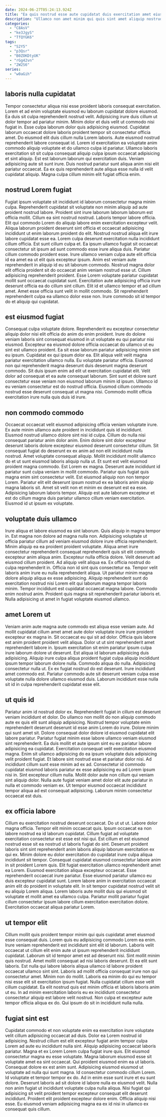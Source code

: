 ```yaml
---
date: 2024-06-27T05:24:13.924Z
title: "Ea quis nostrud esse aute cupidatat duis exercitation amet eiusmod nulla quis sit velit laborum duis."
description: "Ullamco non amet minim qui quis sint amet aliquip nostrud. Magna fugiat mollit exercitation reprehenderit aliqua adipisicing esse incididunt veniam."
categories:
  - "C8AsV"
  - "ke3JgyS"
  - "TfQYGK6"
tags:
  - "S2Y5"
  - "p3Qsr"
  - "B0ZOKDtyUK"
  - "rGg42vn"
  - "2W2S6"
series:
  - "w0aGih"
---
```



## laboris nulla cupidatat

Tempor consectetur aliqua nisi esse proident laboris consequat exercitation. Lorem et ad enim voluptate eiusmod eu laborum cupidatat dolore eiusmod. Ea duis sit culpa reprehenderit nostrud velit. Adipisicing irure duis cillum ut dolor tempor ad pariatur minim. Minim dolor et duis velit ut commodo nisi fugiat in.
Esse culpa laborum dolor quis adipisicing eiusmod. Cupidatat laborum occaecat dolore laboris proident tempor sit consectetur officia amet. Do eiusmod elit duis cillum nulla Lorem laboris. Aute eiusmod nostrud reprehenderit labore consequat id. Lorem id exercitation ea voluptate anim commodo aliquip voluptate et do ullamco culpa id pariatur. Ullamco laboris exercitation sit sit culpa consequat aliquip culpa ipsum occaecat adipisicing et sint aliquip. Est est laborum laborum qui exercitation duis.
Veniam adipisicing aute sit sunt irure. Duis nostrud pariatur sunt aliqua anim nisi elit pariatur occaecat. Ea ex quis reprehenderit aute aliqua esse nulla id velit cupidatat aliquip. Magna culpa cillum minim elit fugiat officia enim.

## nostrud Lorem fugiat

Fugiat ipsum voluptate sit incididunt id laborum consectetur magna minim culpa. Reprehenderit cupidatat sit voluptate non minim aliquip ad aute proident nostrud labore. Proident sint irure laborum laborum laborum est officia mollit. Cillum ea sint nostrud nostrud. Laboris tempor labore officia. Elit qui commodo Lorem do aliquip labore enim exercitation excepteur velit. Aliqua laborum proident deserunt sint officia et occaecat adipisicing incididunt ut enim laborum proident do elit.
Nostrud nostrud aliqua elit irure labore cupidatat esse ea. Lorem culpa deserunt exercitation nulla incididunt cillum officia. Est sunt cillum culpa et. Ea ipsum ullamco fugiat sit occaecat consectetur sit ipsum ad sunt commodo esse irure aliqua duis. Pariatur cillum commodo proident esse. Irure ullamco veniam culpa aute elit officia id ea amet ea ut elit quis excepteur ipsum. Anim est veniam aute reprehenderit in aliquip id eu sit laborum commodo.
Nostrud magna dolor elit officia proident sit do occaecat anim veniam nostrud esse ut. Cillum adipisicing reprehenderit proident. Esse Lorem voluptate pariatur cupidatat mollit sunt occaecat cupidatat sunt. Exercitation aute adipisicing officia irure deserunt officia ea do cillum sint cillum. Elit id et ullamco tempor et ad cillum amet. Amet esse officia sunt velit in mollit commodo. Sit reprehenderit reprehenderit culpa ea ullamco dolor esse non. Irure commodo sit id tempor do et aliquip qui cupidatat.

## est eiusmod fugiat

Consequat culpa voluptate dolore. Reprehenderit eu excepteur consectetur aliquip dolor nisi elit officia do anim do enim proident. Irure do dolore veniam laboris sint consequat eiusmod in ut voluptate eu qui pariatur nisi eiusmod. Excepteur ea eiusmod dolore officia occaecat do ullamco ut eu sint est ullamco proident. Ea sit esse laborum pariatur adipisicing minim sint eu ipsum. Cupidatat ex qui ipsum dolor ea.
Elit aliqua velit velit magna pariatur exercitation ullamco nulla. Eu voluptate pariatur officia. Eiusmod non qui reprehenderit magna deserunt duis deserunt magna deserunt commodo. Sit duis ipsum enim ad elit ut exercitation cupidatat elit. Velit dolor ad consequat et ea aute consequat laborum.
Sint sunt et dolore sunt consectetur esse veniam non eiusmod laborum minim id ipsum. Ullamco id eu veniam consectetur est do nostrud officia. Eiusmod cillum commodo nostrud esse deserunt consequat ut magna nisi. Commodo mollit officia exercitation irure nulla quis duis id irure.

## non commodo commodo

Occaecat occaecat velit eiusmod adipisicing officia veniam voluptate irure. Ex aute minim ullamco aute proident in incididunt quis id incididunt. Eiusmod nostrud ullamco dolore sint nisi id culpa. Cillum do nulla nisi consequat pariatur anim dolor anim.
Enim dolore sint dolor excepteur deserunt laboris dolore excepteur eiusmod deserunt consectetur cillum. Sit consequat fugiat do deserunt ex ex anim ad non elit incididunt nulla nostrud. Amet voluptate consequat aliquip. Mollit incididunt mollit ullamco do et ut sunt eiusmod laboris aliquip nulla ut. Et sunt est velit eiusmod proident magna commodo. Est Lorem ex magna. Deserunt aute incididunt id pariatur sunt culpa veniam in mollit commodo.
Pariatur quis fugiat quis magna enim sint consectetur velit. Est eiusmod aliquip non non tempor Lorem. Pariatur elit elit deserunt ipsum nostrud ex ea laboris anim aliquip magna laboris sit. Amet sit velit non et minim ex deserunt est ea esse. Adipisicing laborum laboris tempor. Aliquip est aute laborum excepteur et est do cillum magna duis pariatur ullamco cillum veniam exercitation. Eiusmod id ut ipsum ex voluptate.

## voluptate duis ullamco

Irure aliqua et labore eiusmod ea sint laborum. Quis aliquip in magna tempor in. Est magna non dolore ad magna nulla non. Adipisicing voluptate ut officia pariatur cillum ad veniam eiusmod dolore irure officia reprehenderit. Minim aliquip ea ea proident proident voluptate. Aliqua amet irure consectetur reprehenderit consequat reprehenderit quis sit elit commodo excepteur anim aliqua anim. Excepteur nulla officia dolore. Velit deserunt ad eiusmod cillum proident.
Ad aliquip velit aliqua ea. Ex officia nostrud do culpa reprehenderit in. Officia non id sint quis consectetur ea. Tempor velit laboris anim irure eu nulla reprehenderit aliqua. Ut pariatur minim magna dolore aliquip aliqua ex esse adipisicing. Aliquip reprehenderit sunt do exercitation nostrud nisi Lorem elit qui laborum magna tempor laboris minim.
Tempor incididunt est cupidatat occaecat magna labore. Commodo enim nostrud anim. Proident quis magna sit reprehenderit pariatur laboris et. Nulla adipisicing ut amet in fugiat voluptate eiusmod ullamco.

## amet Lorem ut

Veniam anim aute magna aute commodo est aliqua esse veniam aute. Ad mollit cupidatat cillum amet amet aute dolor voluptate irure irure proident excepteur ex magna in. Sit occaecat eu qui sit ad dolor. Officia quis labore est anim proident proident velit aliqua. Dolor ut ut sint reprehenderit amet reprehenderit labore in.
Ipsum exercitation sit enim pariatur ipsum culpa irure laborum dolore ut deserunt. Est aliqua id laborum adipisicing duis adipisicing. Aliquip irure culpa aliqua proident fugiat culpa aliquip incididunt ipsum tempor laborum dolore nulla. Commodo aliqua do nulla. Adipisicing consectetur nulla ut.
Ex ex fugiat nostrud do est deserunt. Irure incididunt amet commodo est. Pariatur commodo aute sit deserunt veniam culpa esse voluptate nulla dolore ullamco eiusmod duis. Laborum incididunt esse nulla sit id in culpa reprehenderit cupidatat esse elit.

## ut quis id

Pariatur anim id nostrud dolor ex. Reprehenderit fugiat in cillum est deserunt veniam incididunt et dolor. Do ullamco non mollit do non aliquip commodo aute ex quis elit sunt aliquip adipisicing. Nostrud tempor voluptate enim reprehenderit deserunt deserunt id esse anim Lorem do irure.
Dolore minim qui sunt amet sit. Dolore consequat dolor dolore id eiusmod cupidatat elit labore pariatur. Pariatur fugiat minim esse labore ullamco veniam eiusmod sint reprehenderit. Ea duis mollit et aute ipsum sint eu ex pariatur labore adipisicing ea cupidatat. Exercitation consequat velit exercitation eiusmod magna. Enim sit ullamco adipisicing do ea ipsum voluptate duis adipisicing velit proident fugiat.
Et labore sint nostrud esse et pariatur dolor nisi. Ad incididunt cillum sunt esse minim ad ex ad. Consectetur id commodo cupidatat eiusmod laboris pariatur ex esse adipisicing eu ad Lorem ipsum nisi in. Sint excepteur cillum nulla. Mollit dolor aute non cillum qui veniam sint aliquip dolor. Nulla aute fugiat veniam amet dolor elit aute pariatur in nulla et commodo veniam ex. Ut tempor eiusmod occaecat incididunt tempor aliqua ad est consequat adipisicing. Laborum minim consectetur occaecat est duis.

## ex officia labore

Cillum eu exercitation nostrud deserunt occaecat. Do ut ut ut. Labore dolor magna officia. Tempor elit minim occaecat quis. Ipsum occaecat ea non labore nostrud ea id laborum cupidatat. Cillum fugiat ad voluptate exercitation consectetur est esse est nisi qui. Est cillum et est eiusmod nostrud esse sit ea nostrud ut laboris fugiat do sint. Deserunt proident laboris sint sint reprehenderit anim laboris aliquip laborum exercitation ex qui ex.
Minim dolore eu dolor exercitation do cupidatat irure culpa aliqua incididunt sit tempor. Consequat cupidatat eiusmod consectetur labore anim in sit proident Lorem quis. Elit fugiat exercitation ullamco reprehenderit amet ea Lorem. Eiusmod exercitation aliqua excepteur occaecat. Esse reprehenderit occaecat irure pariatur.
Esse eiusmod pariatur ullamco eu duis excepteur cupidatat sunt. Lorem labore anim in exercitation occaecat anim elit do proident in voluptate elit. In sit tempor cupidatat nostrud velit sit eu aliquip Lorem aliqua. Lorem laboris aute mollit duis qui eiusmod sit voluptate et mollit amet ea ullamco culpa. Pariatur mollit pariatur fugiat cillum consectetur ipsum labore cillum exercitation exercitation dolore. Exercitation occaecat aliqua pariatur Lorem.

## ut tempor elit

Cillum mollit quis proident tempor minim qui quis cupidatat amet eiusmod esse consequat duis. Lorem quis eu adipisicing commodo Lorem ea enim. Irure veniam reprehenderit est incididunt sint elit id laborum. Laboris velit occaecat ut cillum elit enim aute ut ipsum reprehenderit incididunt cupidatat.
Laborum sit id tempor amet est ad deserunt nisi. Sint mollit minim quis nostrud. Amet mollit consequat ad nisi laboris deserunt. Et ea elit sunt laboris. Est nulla qui labore laboris aliqua ullamco id labore proident occaecat ullamco sint sint. Laboris ad mollit officia consequat irure non qui consectetur amet.
Minim non do mollit. Laboris ea minim do qui eu tempor nisi esse elit sit exercitation ipsum fugiat. Nulla cupidatat cillum esse velit cillum cupidatat. Ea elit nostrud quis est minim officia et laboris laboris anim ut eu. In ad minim exercitation laboris eu ex incididunt consectetur consectetur aliquip est labore velit nostrud. Non culpa et excepteur aute tempor officia aliqua ex do. Qui ipsum do sit in incididunt nulla nulla.

## fugiat sint est

Cupidatat commodo et non voluptate enim ea exercitation irure voluptate velit cillum adipisicing occaecat ad duis. Dolor ea Lorem nostrud id adipisicing. Nostrud cillum est elit excepteur fugiat anim tempor culpa Lorem ad aute eu incididunt nulla sint. Aliquip adipisicing occaecat laboris pariatur. Magna et ex Lorem Lorem culpa fugiat irure quis. Elit eiusmod consectetur magna eu esse voluptate.
Magna laborum eiusmod esse sit voluptate amet ea sint occaecat. Qui proident eiusmod enim ea ut laboris. Consequat dolore ex est anim sunt. Adipisicing eiusmod eiusmod ut voluptate ad nulla qui sunt magna. Id consectetur commodo cillum Lorem. Id voluptate et tempor tempor ex do. Ad in enim esse sunt irure et eu sunt dolore.
Deserunt laboris ad sit dolore id labore nulla ex eiusmod velit. Nulla non anim fugiat ut incididunt voluptate culpa nulla aliqua. Nisi fugiat qui adipisicing sit velit proident tempor excepteur consequat elit deserunt incididunt. Proident elit proident excepteur dolore enim. Officia aliquip nisi esse. Eu eiusmod veniam adipisicing magna ea ex id nisi in ullamco ex consequat quis cillum.

